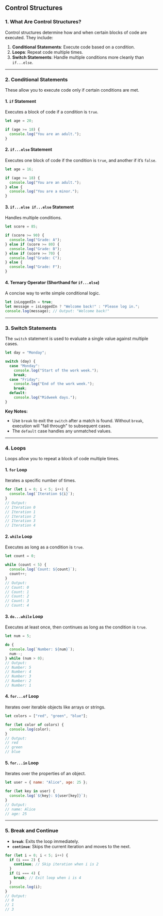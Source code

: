 ## Control Structures

### **1. What Are Control Structures?**
Control structures determine how and when certain blocks of code are executed. They include:
1. **Conditional Statements**: Execute code based on a condition.
2. **Loops**: Repeat code multiple times.
3. **Switch Statements**: Handle multiple conditions more cleanly than `if...else`.

---

### **2. Conditional Statements**
These allow you to execute code only if certain conditions are met.

#### **1. `if` Statement**
Executes a block of code if a condition is `true`.

```javascript
let age = 20;

if (age >= 18) {
  console.log("You are an adult.");
}
```

#### **2. `if...else` Statement**
Executes one block of code if the condition is `true`, and another if it’s `false`.

```javascript
let age = 16;

if (age >= 18) {
  console.log("You are an adult.");
} else {
  console.log("You are a minor.");
}
```

#### **3. `if...else if...else` Statement**
Handles multiple conditions.

```javascript
let score = 85;

if (score >= 90) {
  console.log("Grade: A");
} else if (score >= 80) {
  console.log("Grade: B");
} else if (score >= 70) {
  console.log("Grade: C");
} else {
  console.log("Grade: F");
}
```

#### **4. Ternary Operator (Shorthand for `if...else`)**
A concise way to write simple conditional logic.

```javascript
let isLoggedIn = true;
let message = isLoggedIn ? "Welcome back!" : "Please log in.";
console.log(message); // Output: "Welcome back!"
```

---

### **3. Switch Statements**
The `switch` statement is used to evaluate a single value against multiple cases.

```javascript
let day = "Monday";

switch (day) {
  case "Monday":
    console.log("Start of the work week.");
    break;
  case "Friday":
    console.log("End of the work week.");
    break;
  default:
    console.log("Midweek days.");
}
```

**Key Notes:**
- Use `break` to exit the `switch` after a match is found. Without `break`, execution will "fall through" to subsequent cases.
- The `default` case handles any unmatched values.

---

### **4. Loops**
Loops allow you to repeat a block of code multiple times.

#### **1. `for` Loop**
Iterates a specific number of times.

```javascript
for (let i = 0; i < 5; i++) {
  console.log(`Iteration ${i}`);
}
// Output:
// Iteration 0
// Iteration 1
// Iteration 2
// Iteration 3
// Iteration 4
```

#### **2. `while` Loop**
Executes as long as a condition is `true`.

```javascript
let count = 0;

while (count < 5) {
  console.log(`Count: ${count}`);
  count++;
}
// Output:
// Count: 0
// Count: 1
// Count: 2
// Count: 3
// Count: 4
```

#### **3. `do...while` Loop**
Executes at least once, then continues as long as the condition is `true`.

```javascript
let num = 5;

do {
  console.log(`Number: ${num}`);
  num--;
} while (num > 0);
// Output:
// Number: 5
// Number: 4
// Number: 3
// Number: 2
// Number: 1
```

#### **4. `for...of` Loop**
Iterates over iterable objects like arrays or strings.

```javascript
let colors = ["red", "green", "blue"];

for (let color of colors) {
  console.log(color);
}
// Output:
// red
// green
// blue
```

#### **5. `for...in` Loop**
Iterates over the properties of an object.

```javascript
let user = { name: "Alice", age: 25 };

for (let key in user) {
  console.log(`${key}: ${user[key]}`);
}
// Output:
// name: Alice
// age: 25
```

---

### **5. Break and Continue**
- **`break`**: Exits the loop immediately.
- **`continue`**: Skips the current iteration and moves to the next.

```javascript
for (let i = 0; i < 5; i++) {
  if (i === 2) {
    continue; // Skip iteration when i is 2
  }
  if (i === 4) {
    break; // Exit loop when i is 4
  }
  console.log(i);
}
// Output:
// 0
// 1
// 3
```


